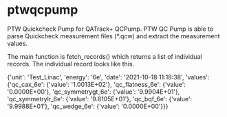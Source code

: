 # ptwqcpump
PTW Quickcheck Pump for QATrack+ QCPump. PTW QC Pump is able to parse Quickcheck measurement files (\*.qcw) and extract the measurement values.

The main function is fetch_records() which returns a list of individual records. The individual record looks like this.

{'unit': 'Test_Linac', 'energy': '6e', 'date': '2021-10-18 11:18:38', 'values': {'qc_cax_6e': {'value': '1.0013E+02'}, 'qc_flatness_6e': {'value': '0.0000E+00'}, 'qc_symmetrygt_6e': {'value': '9.9904E+01'}, 'qc_symmetrylr_6e': {'value': '9.8105E+01'}, 'qc_bqf_6e': {'value': '9.9988E+01'}, 'qc_wedge_6e': {'value': '0.0000E+00'}}}
